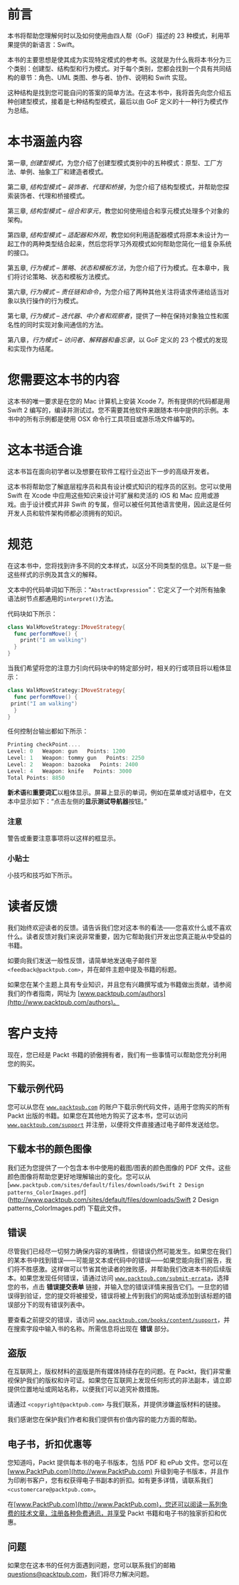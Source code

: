 # 前言

本书将帮助您理解何时以及如何使用由四人帮（GoF）描述的 23 种模式，利用苹果提供的新语言：Swift。

本书的主要思想是使其成为实现特定模式的参考书。这就是为什么我将本书分为三个类别：创建型、结构型和行为模式。对于每个类别，您都会找到一个具有共同结构的章节：角色、UML 类图、参与者、协作、说明和 Swift 实现。

这种结构是找到您可能自问的答案的简单方法。在这本书中，我将首先向您介绍五种创建型模式，接着是七种结构型模式，最后以由 GoF 定义的十一种行为模式作为总结。

# 本书涵盖内容

第一章, *创建型模式*，为您介绍了创建型模式类别中的五种模式：原型、工厂方法、单例、抽象工厂和建造者模式。

第二章, *结构型模式 – 装饰者、代理和桥接*，为您介绍了结构型模式，并帮助您探索装饰者、代理和桥接模式。

第三章, *结构型模式 – 组合和享元*，教您如何使用组合和享元模式处理多个对象的架构。

第四章, *结构型模式 – 适配器和外观*，教您如何利用适配器模式将原本未设计为一起工作的两种类型结合起来，然后您将学习外观模式如何帮助您简化一组复杂系统的接口。

第五章, *行为模式 – 策略、状态和模板方法*，为您介绍了行为模式。在本章中，我们将讨论策略、状态和模板方法模式。

第六章, *行为模式 – 责任链和命令*，为您介绍了两种其他关注将请求传递给适当对象以执行操作的行为模式。

第七章, *行为模式 – 迭代器、中介者和观察者*，提供了一种在保持对象独立性和匿名性的同时实现对象间通信的方法。

第八章，*行为模式 – 访问者、解释器和备忘录*，以 GoF 定义的 23 个模式的发现和实现作为结尾。

# 您需要这本书的内容

这本书的唯一要求是在您的 Mac 计算机上安装 Xcode 7。所有提供的代码都是用 Swift 2 编写的，编译并测试过。您不需要其他软件来跟随本书中提供的示例。本书中的所有示例都是使用 OSX 命令行工具项目或游乐场文件编写的。

# 这本书适合谁

这本书旨在面向初学者以及想要在软件工程行业迈出下一步的高级开发者。

这本书将帮助您了解底层程序员和具有设计模式知识的程序员的区别。您可以使用 Swift 在 Xcode 中应用这些知识来设计可扩展和灵活的 iOS 和 Mac 应用或游戏。由于设计模式并非 Swift 的专属，但可以被任何其他语言使用，因此这是任何开发人员和软件架构师都必须拥有的知识。

# 规范

在这本书中，您将找到许多不同的文本样式，以区分不同类型的信息。以下是一些这些样式的示例及其含义的解释。

文本中的代码单词如下所示：“`AbstractExpression`”：它定义了一个对所有抽象语法树节点都通用的`interpret()`方法。

代码块如下所示：

```swift
class WalkMoveStrategy:IMoveStrategy{
  func performMove() {
    print("I am walking")
  }
}
```

当我们希望将您的注意力引向代码块中的特定部分时，相关的行或项目将以粗体显示：

```swift
class WalkMoveStrategy:IMoveStrategy{
  func performMove() {
 print("I am walking")
  }
}
```

任何控制台输出都如下所示：

```swift
Printing checkPoint....
Level: 0   Weapon: gun   Points: 1200 
Level: 1   Weapon: tommy gun   Points: 2250 
Level: 2   Weapon: bazooka   Points: 2400 
Level: 4   Weapon: knife   Points: 3000 
Total Points: 8850

```

**新术语**和**重要词汇**以粗体显示。屏幕上显示的单词，例如在菜单或对话框中，在文本中显示如下：“点击左侧的**显示测试导航器**按钮。”

### 注意

警告或重要注意事项将以这样的框显示。

### 小贴士

小技巧和技巧如下所示。

# 读者反馈

我们始终欢迎读者的反馈。请告诉我们您对这本书的看法——您喜欢什么或不喜欢什么。读者反馈对我们来说非常重要，因为它帮助我们开发出您真正能从中受益的书籍。

如要向我们发送一般性反馈，请简单地发送电子邮件至 `<feedback@packtpub.com>`，并在邮件主题中提及书籍的标题。

如果您在某个主题上具有专业知识，并且您有兴趣撰写或为书籍做出贡献，请参阅我们的作者指南，网址为 [www.packtpub.com/authors](http://www.packtpub.com/authors)。

# 客户支持

现在，您已经是 Packt 书籍的骄傲拥有者，我们有一些事情可以帮助您充分利用您的购买。

## 下载示例代码

您可以从您在 [`www.packtpub.com`](http://www.packtpub.com) 的账户下载示例代码文件，适用于您购买的所有 Packt 出版的书籍。如果您在其他地方购买了这本书，您可以访问 [`www.packtpub.com/support`](http://www.packtpub.com/support) 并注册，以便将文件直接通过电子邮件发送给您。

## 下载本书的颜色图像

我们还为您提供了一个包含本书中使用的截图/图表的颜色图像的 PDF 文件。这些颜色图像将帮助您更好地理解输出的变化。您可以从 [`www.packtpub.com/sites/default/files/downloads/Swift 2 Design patterns_ColorImages.pdf`](http://www.packtpub.com/sites/default/files/downloads/Swift 2 Design patterns_ColorImages.pdf) 下载此文件。

## 错误

尽管我们已经尽一切努力确保内容的准确性，但错误仍然可能发生。如果您在我们的某本书中找到错误——可能是文本或代码中的错误——如果您能向我们报告，我们将不胜感激。这样做可以节省其他读者的挫败感，并帮助我们改进本书的后续版本。如果您发现任何错误，请通过访问 [`www.packtpub.com/submit-errata`](http://www.packtpub.com/submit-errata)，选择您的书，点击 **错误提交表单** 链接，并输入您的错误详情来报告它们。一旦您的错误得到验证，您的提交将被接受，错误将被上传到我们的网站或添加到该标题的错误部分下的现有错误列表中。

要查看之前提交的错误，请访问 [`www.packtpub.com/books/content/support`](https://www.packtpub.com/books/content/support)，并在搜索字段中输入书的名称。所需信息将出现在 **错误** 部分。

## 盗版

在互联网上，版权材料的盗版是所有媒体持续存在的问题。在 Packt，我们非常重视保护我们的版权和许可证。如果您在互联网上发现任何形式的非法副本，请立即提供位置地址或网站名称，以便我们可以追究补救措施。

请通过 `<copyright@packtpub.com>` 与我们联系，并提供涉嫌盗版材料的链接。

我们感谢您在保护我们作者和我们提供有价值内容的能力方面的帮助。

## 电子书，折扣优惠等

您知道吗，Packt 提供每本书的电子书版本，包括 PDF 和 ePub 文件。您可以在 [www.PacktPub.com](http://www.PacktPub.com) 升级到电子书版本，并且作为印刷书客户，您有权获得电子书副本的折扣。如有更多详情，请联系我们 `<customercare@packtpub.com>`。

在[www.PacktPub.com](http://www.PacktPub.com)，您还可以阅读一系列免费的技术文章，注册各种免费通讯，并享受 Packt 书籍和电子书的独家折扣和优惠。

## 问题

如果您在这本书的任何方面遇到问题，您可以联系我们的邮箱<questions@packtpub.com>，我们将尽力解决问题。
